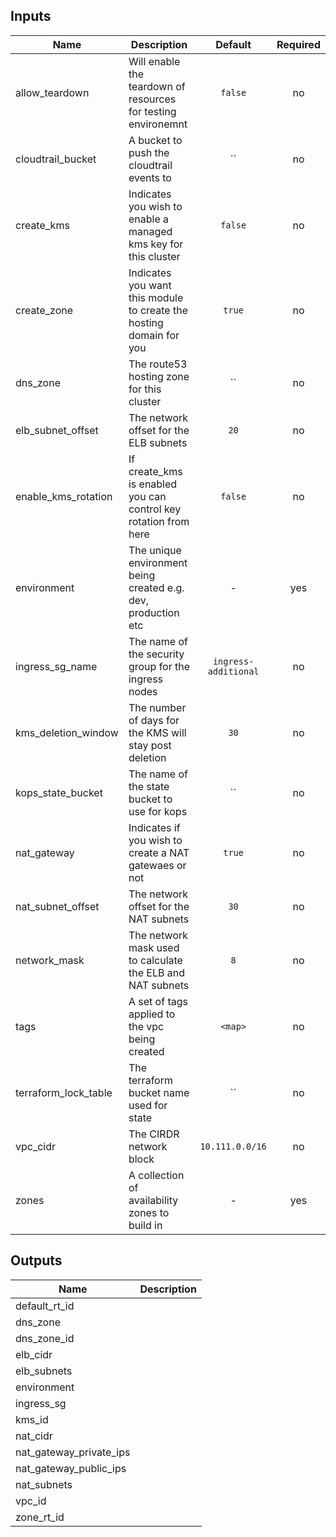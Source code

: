 
## Inputs

| Name | Description | Default | Required |
|------|-------------|:-----:|:-----:|
| allow_teardown | Will enable the teardown of resources for testing environemnt | `false` | no |
| cloudtrail_bucket | A bucket to push the cloudtrail events to | `` | no |
| create_kms | Indicates you wish to enable a managed kms key for this cluster | `false` | no |
| create_zone | Indicates you want this module to create the hosting domain for you | `true` | no |
| dns_zone | The route53 hosting zone for this cluster | `` | no |
| elb_subnet_offset | The network offset for the ELB subnets | `20` | no |
| enable_kms_rotation | If create_kms is enabled you can control key rotation from here | `false` | no |
| environment | The unique environment being created e.g. dev, production etc | - | yes |
| ingress_sg_name | The name of the security group for the ingress nodes | `ingress-additional` | no |
| kms_deletion_window | The number of days for the KMS will stay post deletion | `30` | no |
| kops_state_bucket | The name of the state bucket to use for kops | `` | no |
| nat_gateway | Indicates if you wish to create a NAT gatewaes or not | `true` | no |
| nat_subnet_offset | The network offset for the NAT subnets | `30` | no |
| network_mask | The network mask used to calculate the ELB and NAT subnets | `8` | no |
| tags | A set of tags applied to the vpc being created | `<map>` | no |
| terraform_lock_table | The terraform bucket name used for state | `` | no |
| vpc_cidr | The CIRDR network block | `10.111.0.0/16` | no |
| zones | A collection of availability zones to build in | - | yes |

## Outputs

| Name | Description |
|------|-------------|
| default_rt_id |  |
| dns_zone |  |
| dns_zone_id |  |
| elb_cidr |  |
| elb_subnets |  |
| environment |  |
| ingress_sg |  |
| kms_id |  |
| nat_cidr |  |
| nat_gateway_private_ips |  |
| nat_gateway_public_ips |  |
| nat_subnets |  |
| vpc_id |  |
| zone_rt_id |  |

